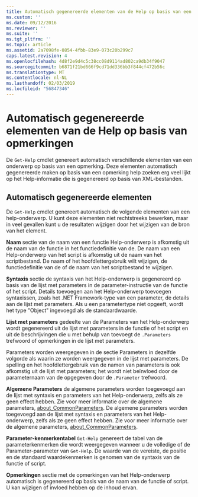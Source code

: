 ```yaml
---
title: Automatisch gegenereerde elementen van de Help op basis van een opmerking | Microsoft Docs
ms.custom: ''
ms.date: 09/12/2016
ms.reviewer: ''
ms.suite: ''
ms.tgt_pltfrm: ''
ms.topic: article
ms.assetid: 2a7098fe-0854-4fbb-83e9-073c20b299c7
caps.latest.revision: 4
ms.openlocfilehash: 4d8f2e9d4c5c38cc08d9114ad802ca9db34f9047
ms.sourcegitcommit: b6871f21bd666f9cd71dd336bb3f844cf472b56c
ms.translationtype: MT
ms.contentlocale: nl-NL
ms.lasthandoff: 02/03/2019
ms.locfileid: "56847346"
---
```

# <a name="autogenerated-elements-of-comment-based-help"></a>Automatisch gegenereerde elementen van de Help op basis van opmerkingen

De `Get-Help` cmdlet genereert automatisch verschillende elementen van een onderwerp op basis van een opmerking. Deze elementen automatisch gegenereerde maken op basis van een opmerking help zoeken erg veel lijkt op het Help-informatie die is gegenereerd op basis van XML-bestanden.

## <a name="autogenerated-elements"></a>Automatisch gegenereerde elementen

De `Get-Help` cmdlet genereert automatisch de volgende elementen van een help-onderwerp. U kunt deze elementen niet rechtstreeks bewerken, maar in veel gevallen kunt u de resultaten wijzigen door het wijzigen van de bron van het element.

**Naam** sectie van de naam van een functie Help-onderwerp is afkomstig uit de naam van de functie in het functiedefinitie van de. De naam van een Help-onderwerp van het script is afkomstig uit de naam van het scriptbestand. De naam of het hoofdlettergebruik wilt wijzigen, de functiedefinitie van de of de naam van het scriptbestand te wijzigen.

**Syntaxis** sectie de syntaxis van het Help-onderwerp is gegenereerd op basis van de lijst met parameters in de parameter-instructie van de functie of het script. Details toevoegen aan het Help-onderwerp toevoegen syntaxissen, zoals het .NET Framework-type van een parameter, de details aan de lijst met parameters. Als u een parametertype niet opgeeft, wordt het type "Object" ingevoegd als de standaardwaarde.

**Lijst met parameters** gedeelte van de Parameters van het Help-onderwerp wordt gegenereerd uit de lijst met parameters in de functie of het script en uit de beschrijvingen die u met behulp van toevoegt de `.Parameters` trefwoord of opmerkingen in de lijst met parameters.

Parameters worden weergegeven in de sectie Parameters in dezelfde volgorde als waarin ze worden weergegeven in de lijst met parameters. De spelling en het hoofdlettergebruik van de namen van parameters is ook afkomstig uit de lijst met parameters; het wordt niet beïnvloed door de parameternaam van de opgegeven door de `.Parameter` trefwoord.

**Algemene Parameters** de algemene parameters worden toegevoegd aan de lijst met syntaxis en parameters van het Help-onderwerp, zelfs als ze geen effect hebben. Zie voor meer informatie over de algemene parameters, [about_CommonParameters](/powershell/module/microsoft.powershell.core/about/about_commonparameters).
De algemene parameters worden toegevoegd aan de lijst met syntaxis en parameters van het Help-onderwerp, zelfs als ze geen effect hebben. Zie voor meer informatie over de algemene parameters, [about_CommonParameters](/powershell/module/microsoft.powershell.core/about/about_commonparameters).

**Parameter-kenmerkentabel** 
 `Get-Help` genereert de tabel van de parameterkenmerken die wordt weergegeven wanneer u de volledige of de Parameter-parameter van `Get-Help`. De waarde van de vereiste, de positie en de standaard waardekenmerken is genomen van de syntaxis van de functie of script.

**Opmerkingen** sectie met de opmerkingen van het Help-onderwerp automatisch is gegenereerd op basis van de naam van de functie of script. U kan wijzigen of invloed hebben op de inhoud ervan.
